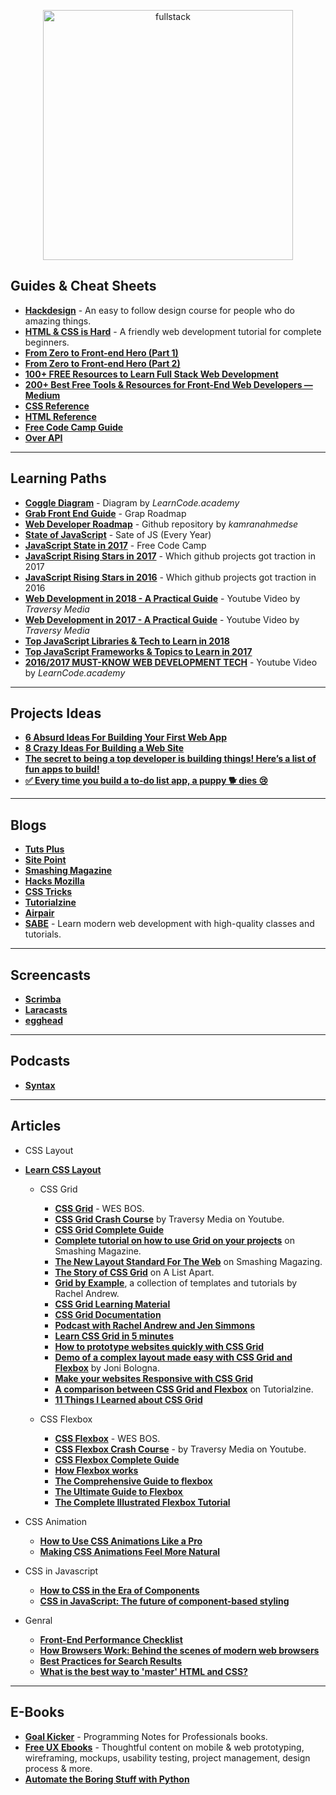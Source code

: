 <p align="center">
  <img width="400" src="https://cdn.dribbble.com/users/751348/screenshots/2329465/open-position-frontend-developer-dribbble-2-preview.png"  alt="fullstack">
</p>

## Guides & Cheat Sheets

- **[Hackdesign](https://hackdesign.org)** - An easy to follow design course for people who do amazing things.
- **[HTML & CSS is Hard](https://internetingishard.com/html-and-css/)** - A friendly web development tutorial for complete beginners.
- **[From Zero to Front-end Hero (Part 1)](https://medium.freecodecamp.com/from-zero-to-front-end-hero-part-1-7d4f7f0bff02)**
- **[From Zero to Front-end Hero (Part 2)](https://medium.freecodecamp.com/from-zero-to-front-end-hero-part-2-adfa4824da9b)**
- **[100+ FREE Resources to Learn Full Stack Web Development](https://github.com/bmorelli25/Become-A-Full-Stack-Web-Developer)**
- **[200+ Best Free Tools & Resources for Front-End Web Developers — Medium](https://medium.com/@ti_asif/200-best-free-tools-resources-for-front-end-web-developers-3fb3c415a643#.oq3s5llo4)**
- **[CSS Reference](http://cssreference.io/)**
- **[HTML Reference](http://htmlreference.io/)**
- **[Free Code Camp Guide](https://guide.freecodecamp.org/)**
- **[Over API](http://overapi.com/)**

---

## Learning Paths

- **[Coggle Diagram](https://coggle.it/diagram/Vz9LvW8byvN0I38x)** - Diagram by _LearnCode.academy_
- **[Grab Front End Guide](https://github.com/grab/front-end-guide)** - Grap Roadmap
- **[Web Developer Roadmap](https://github.com/kamranahmedse/developer-roadmap)** - Github repository by _kamranahmedse_
- **[State of JavaScript](https://stateofjs.com/)** - Sate of JS (Every Year)
- **[JavaScript State in 2017](https://medium.freecodecamp.org/a-look-back-at-the-state-of-javascript-in-2017-a5b7f562e977)** - Free Code Camp
- **[JavaScript Rising Stars in 2017](https://risingstars.js.org/2017/en/)** - Which github projects got traction in 2017
- **[JavaScript Rising Stars in 2016](https://risingstars2016.js.org/)** - Which github projects got traction in 2016
- **[Web Development in 2018 - A Practical Guide](https://www.youtube.com/watch?v=Zftx68K-1D4)** - Youtube Video by _Traversy Media_
- **[Web Development in 2017 - A Practical Guide](https://www.youtube.com/watch?v=9hDKfBKuXjI)** - Youtube Video by _Traversy Media_
- **[Top JavaScript Libraries & Tech to Learn in 2018 ](https://medium.com/javascript-scene/top-javascript-libraries-tech-to-learn-in-2018-c38028e028e6)**
- **[Top JavaScript Frameworks & Topics to Learn in 2017](https://medium.com/javascript-scene/top-javascript-frameworks-topics-to-learn-in-2017-700a397b711)**
- **[2016/2017 MUST-KNOW WEB DEVELOPMENT TECH](https://www.youtube.com/watch?v=sBzRwzY7G-k)** - Youtube Video by _LearnCode.academy_

---

## Projects Ideas

- **[6 Absurd Ideas For Building Your First Web App](https://medium.freecodecamp.org/6-absurd-ideas-for-building-your-first-web-application-24afca35e519)**
- **[8 Crazy Ideas For Building a Web Site](https://medium.com/@kevink/8-crazy-ideas-for-building-a-web-site-a25b3f69c517)**
- **[The secret to being a top developer is building things! Here’s a list of fun apps to build!](https://medium.freecodecamp.org/the-secret-to-being-a-top-developer-is-building-things-heres-a-list-of-fun-apps-to-build-aac61ac0736c)**
- **[✅ Every time you build a to-do list app, a puppy 🐕 dies 😢](https://medium.freecodecamp.org/every-time-you-build-a-to-do-list-app-a-puppy-dies-505b54637a5d)**

---

## Blogs

- **[Tuts Plus](https://tutsplus.com/)**
- **[Site Point](https://www.sitepoint.com/)**
- **[Smashing Magazine](https://www.smashingmagazine.com/)**
- **[Hacks Mozilla](https://hacks.mozilla.org/)**
- **[CSS Tricks](https://css-tricks.com/)**
- **[Tutorialzine](https://tutorialzine.com/)**
- **[Airpair](https://www.airpair.com/)**
- **[SABE](https://sabe.io/)** - Learn modern web development with high-quality classes and tutorials.

---

## Screencasts

- **[Scrimba](https://scrimba.com/)**
- **[Laracasts](https://laracasts.com/)**
- **[egghead](https://egghead.io/)**

---

## Podcasts

- **[Syntax](https://syntax.fm/)**

---

## Articles

- CSS Layout

- **[Learn CSS Layout](http://learnlayout.com/)**

  - CSS Grid

    - **[CSS Grid](https://cssgrid.io/)** - WES BOS.
    - **[CSS Grid Crash Course](https://youtu.be/jV8B24rSN5o)** by Traversy Media on Youtube.
    - **[CSS Grid Complete Guide](https://css-tricks.com/snippets/css/complete-guide-grid/)**
    - **[Complete tutorial on how to use Grid on your projects](https://www.smashingmagazine.com/2017/06/building-production-ready-css-grid-layout/)** on Smashing Magazine.
    - **[The New Layout Standard For The Web](https://www.smashingmagazine.com/2016/11/css-grids-flexbox-box-alignment-new-layout-standard/)** on Smashing Magazing.
    - **[The Story of CSS Grid](https://alistapart.com/article/the-story-of-css-grid-from-its-creators)** on A List Apart.
    - **[Grid by Example](https://gridbyexample.com)**, a collection of templates and tutorials by Rachel Andrew.
    - **[CSS Grid Learning Material](https://developer.mozilla.org/en-US/docs/Learn/CSS/CSS_layout/Grids)**
    - **[CSS Grid Documentation](https://developer.mozilla.org/en-US/docs/Web/CSS/CSS_Grid_Layout)**
    - **[Podcast with Rachel Andrew and Jen Simmons](http://shoptalkshow.com/episodes/262-css-grid-rachel-andrew-jen-simmons/?utm_source=frontendfocus&utm_medium=email)**
    - **[Learn CSS Grid in 5 minutes](https://medium.freecodecamp.org/learn-css-grid-in-5-minutes-f582e87b1228)**
    - **[How to prototype websites quickly with CSS Grid](https://medium.freecodecamp.org/how-to-prototype-websites-quickly-with-css-grid-ffc9cba08583)**
    - **[Demo of a complex layout made easy with CSS Grid and Flexbox](http://jonibologna.com/spring-into-css-grid/)** by Joni Bologna.
    - **[Make your websites Responsive with CSS Grid](https://medium.freecodecamp.org/how-to-make-your-html-responsive-by-adding-a-single-line-of-css-2a62de81e431)**
    - **[A comparison between CSS Grid and Flexbox](https://tutorialzine.com/2017/03/css-grid-vs-flexbox)** on Tutorialzine.
    - **[11 Things I Learned about CSS Grid](https://medium.freecodecamp.org/11-things-i-learned-reading-the-css-grid-specification-fb3983aa5e0)**

  - CSS Flexbox
    - **[CSS Flexbox](https://flexbox.io/)** - WES BOS.
    - **[CSS Flexbox Crash Course](https://youtu.be/JJSoEo8JSnc)** - by Traversy Media on Youtube.
    - **[CSS Flexbox Complete Guide](https://css-tricks.com/snippets/css/a-guide-to-flexbox/)**
    - **[How Flexbox works](https://medium.freecodecamp.org/an-animated-guide-to-flexbox-d280cf6afc35)**
    - **[The Comprehensive Guide to flexbox](https://medium.freecodecamp.org/understanding-flexbox-everything-you-need-to-know-b4013d4dc9af)**
    - **[The Ultimate Guide to Flexbox ](https://medium.freecodecamp.org/the-ultimate-guide-to-flexbox-learning-through-examples-8c90248d4676)**
    - **[The Complete Illustrated Flexbox Tutorial](https://medium.freecodecamp.org/the-complete-illustrated-flexbox-tutorial-d35c085dbf35)**

- CSS Animation

  - **[How to Use CSS Animations Like a Pro](https://stories.jotform.com/how-to-use-css-animations-like-a-pro-dfacc1e97338)**
  - **[Making CSS Animations Feel More Natural](https://medium.com/@brandongregory1981/making-css-animations-feel-more-natural-1f50df3ccd85)**

- CSS in Javascript

  - **[How to CSS in the Era of Components](https://medium.com/taitounited/how-to-css-in-the-era-of-components-e77bfa8b3715)**
  - **[CSS in JavaScript: The future of component-based styling](https://medium.freecodecamp.org/css-in-javascript-the-future-of-component-based-styling-70b161a79a32)**

- Genral

  - **[Front-End Performance Checklist](https://www.smashingmagazine.com/2018/01/front-end-performance-checklist-2018-pdf-pages/)**
  - **[How Browsers Work: Behind the scenes of modern web browsers](https://www.html5rocks.com/en/tutorials/internals/howbrowserswork/)**
  - **[Best Practices for Search Results](https://uxplanet.org/best-practices-for-search-results-1bbed9d7a311)**
  - **[What is the best way to 'master' HTML and CSS?](https://www.quora.com/What-is-the-best-way-to-master-HTML-and-CSS)**

---

## E-Books

- **[Goal Kicker](http://goalkicker.com/)** - Programming Notes for Professionals books.
- **[Free UX Ebooks](https://www.uxpin.com/studio/ebooks/)** - Thoughtful content on mobile & web prototyping, wireframing, mockups, usability testing, project management, design process & more.
- **[Automate the Boring Stuff with Python](https://automatetheboringstuff.com/)**
